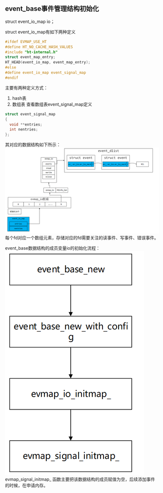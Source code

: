 ## event_base事件管理结构初始化
struct event_io_map io；

struct event_io_map有如下两种定义
~~~c
#ifdef EVMAP_USE_HT
#define HT_NO_CACHE_HASH_VALUES
#include "ht-internal.h"
struct event_map_entry;
HT_HEAD(event_io_map, event_map_entry);
#else
#define event_io_map event_signal_map
#endif
~~~
主要有两种定义方式：
1. hash表
2. 数组表
查看数组表event_signal_map定义
~~~c
struct event_signal_map 
{
  void **entries;
  int nentries;
};
~~~
其对应的数据结构如下所示：
![](images/Pasted%20image%2020241211202902.png)每个fd对应一个数组元素，存储对应的fd需要关注的读事件、写事件、错误事件。

event_base数据结构的成员变量io的初始化流程：
![](images/Pasted%20image%2020241211202927.png)
evmap_signal_initmap_ 函数主要把该数据结构的成员赋值为空，后续添加事件的时候，在申请内存。


